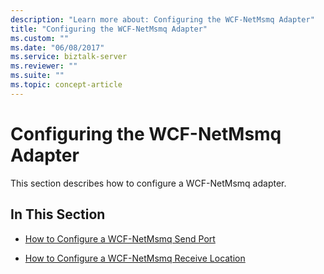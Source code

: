```yaml
---
description: "Learn more about: Configuring the WCF-NetMsmq Adapter"
title: "Configuring the WCF-NetMsmq Adapter"
ms.custom: ""
ms.date: "06/08/2017"
ms.service: biztalk-server
ms.reviewer: ""
ms.suite: ""
ms.topic: concept-article
---
```

# Configuring the WCF-NetMsmq Adapter
This section describes how to configure a WCF-NetMsmq adapter.  
  
## In This Section  
  
-   [How to Configure a WCF-NetMsmq Send Port](../core/how-to-configure-a-wcf-netmsmq-send-port.md)  
  
-   [How to Configure a WCF-NetMsmq Receive Location](../core/how-to-configure-a-wcf-netmsmq-receive-location.md)
